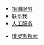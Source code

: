 


*  [捐赠服务](https://i.itfuwu.dynv6.net/)
*  联系我
  * <a href="https://ok.shareoto.trade" onclick="showFriendlyAlert(event)">人工服务</a>
  
  <script src="https://cdn.jsdelivr.net/npm/sweetalert2@11"></script>
<script src="./js.js"></script>
<link rel="stylesheet" href="style.css">

*  [俄罗斯搜索](https://yandex.eu/)
